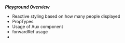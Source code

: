 ***Playground Overview***

* Reactive styling based on how many people displayed
*  PropTypes
* Usage of Aux component
* forwardRef usage
* 